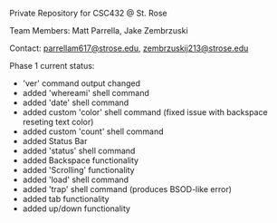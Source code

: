 Private Repository for CSC432 @ St. Rose

Team Members: Matt Parrella, Jake Zembrzuski

Contact: parrellam617@strose.edu, zembrzuskij213@strose.edu

Phase 1 current status:

- 'ver' command output changed
- added 'whereami' shell command
- added 'date' shell command
- added custom 'color' shell command (fixed issue with backspace reseting  text color)
- added custom 'count' shell command
- added Status Bar
- added 'status' shell command
- added Backspace functionality
- added 'Scrolling' functionality
- added 'load' shell command
- added 'trap' shell command (produces BSOD-like error)
- added tab functionality
- added up/down functionality
